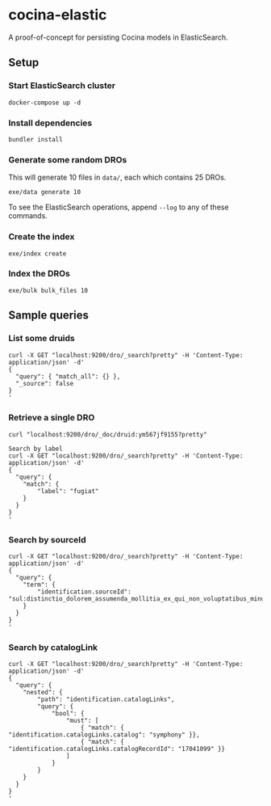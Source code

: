 # cocina-elastic

A proof-of-concept for persisting Cocina models in ElasticSearch.

## Setup
### Start ElasticSearch cluster
```
docker-compose up -d
```

### Install dependencies
```
bundler install
```

### Generate some random DROs
This will generate 10 files in `data/`, each which contains 25 DROs.
```
exe/data generate 10
```

To see the ElasticSearch operations, append `--log` to any of these commands.

### Create the index
```
exe/index create
```

### Index the DROs
```
exe/bulk bulk_files 10
```

## Sample queries
### List some druids
```
curl -X GET "localhost:9200/dro/_search?pretty" -H 'Content-Type: application/json' -d'
{
  "query": { "match_all": {} },
  "_source": false
}
'
```

### Retrieve a single DRO
```
curl "localhost:9200/dro/_doc/druid:ym567jf9155?pretty"

Search by label
curl -X GET "localhost:9200/dro/_search?pretty" -H 'Content-Type: application/json' -d'
{
  "query": {
    "match": {
        "label": "fugiat"
    }
  }
}
'
```

### Search by sourceId
```
curl -X GET "localhost:9200/dro/_search?pretty" -H 'Content-Type: application/json' -d'
{
  "query": {
    "term": {
        "identification.sourceId": "sul:distinctio_dolorem_assumenda_mollitia_ex_qui_non_voluptatibus_minus_dolore_architecto_et_ratione"
    }
  }
}
'
```

### Search by catalogLink
```
curl -X GET "localhost:9200/dro/_search?pretty" -H 'Content-Type: application/json' -d'
{
  "query": {
    "nested": {
        "path": "identification.catalogLinks",
        "query": {
            "bool": {
                "must": [
                    { "match": { "identification.catalogLinks.catalog": "symphony" }},
                    { "match": { "identification.catalogLinks.catalogRecordId": "17041099" }}
                ]
            }
        }
    }
  }
}
'
```
